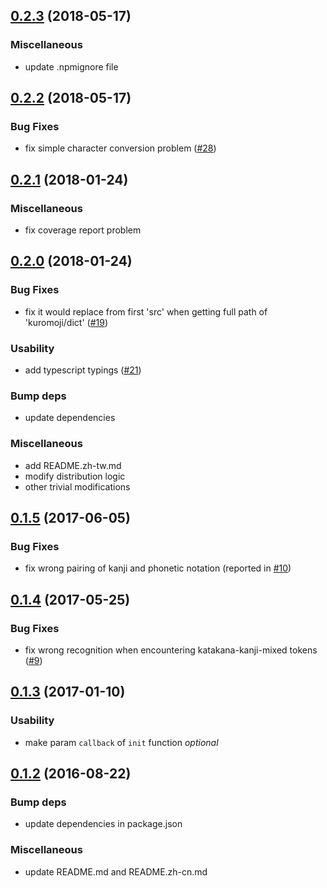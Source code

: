 <a name="0.2.3"></a>
## [0.2.3](https://github.com/hexenq/kuroshiro.js/compare/0.2.2...0.2.3) (2018-05-17)

### Miscellaneous

* update .npmignore file

<a name="0.2.2"></a>
## [0.2.2](https://github.com/hexenq/kuroshiro.js/compare/0.2.1...0.2.2) (2018-05-17)

### Bug Fixes

* fix simple character conversion problem ([#28](https://github.com/hexenq/kuroshiro.js/issues/28))

<a name="0.2.1"></a>
## [0.2.1](https://github.com/hexenq/kuroshiro.js/compare/0.2.0...0.2.1) (2018-01-24)

### Miscellaneous

* fix coverage report problem

<a name="0.2.0"></a>
## [0.2.0](https://github.com/hexenq/kuroshiro.js/compare/0.1.5...0.2.0) (2018-01-24)

### Bug Fixes

* fix it would replace from first 'src' when getting full path of 'kuromoji/dict' ([#19](https://github.com/hexenq/kuroshiro.js/pull/19))

### Usability

* add typescript typings ([#21](https://github.com/hexenq/kuroshiro.js/pull/21))

### Bump deps

* update dependencies

### Miscellaneous

* add README.zh-tw.md
* modify distribution logic
* other trivial modifications

<a name="0.1.5"></a>
## [0.1.5](https://github.com/hexenq/kuroshiro.js/compare/0.1.4...0.1.5) (2017-06-05)

### Bug Fixes

* fix wrong pairing of kanji and phonetic notation (reported in [#10](https://github.com/hexenq/kuroshiro.js/issues/10))

<a name="0.1.4"></a>
## [0.1.4](https://github.com/hexenq/kuroshiro.js/compare/0.1.3...0.1.4) (2017-05-25)

### Bug Fixes

* fix wrong recognition when encountering katakana-kanji-mixed tokens ([#9](https://github.com/hexenq/kuroshiro.js/issues/9))

<a name="0.1.3"></a>
## [0.1.3](https://github.com/hexenq/kuroshiro.js/compare/0.1.2...0.1.3) (2017-01-10)

### Usability

* make param `callback` of `init` function *optional*

<a name="0.1.2"></a>
## [0.1.2](https://github.com/hexenq/kuroshiro.js/compare/0.1.1...0.1.2) (2016-08-22)

### Bump deps

* update dependencies in package.json

### Miscellaneous

* update README.md and README.zh-cn.md
